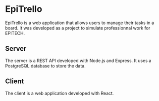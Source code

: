 # EpiTrello

EpiTrello is a web application that allows users to manage their tasks in a board. It was developed as a project to simulate professionnal work for EPITECH.

## Server

The server is a REST API developed with Node.js and Express. It uses a PostgreSQL database to store the data.

## Client

The client is a web application developed with React.

